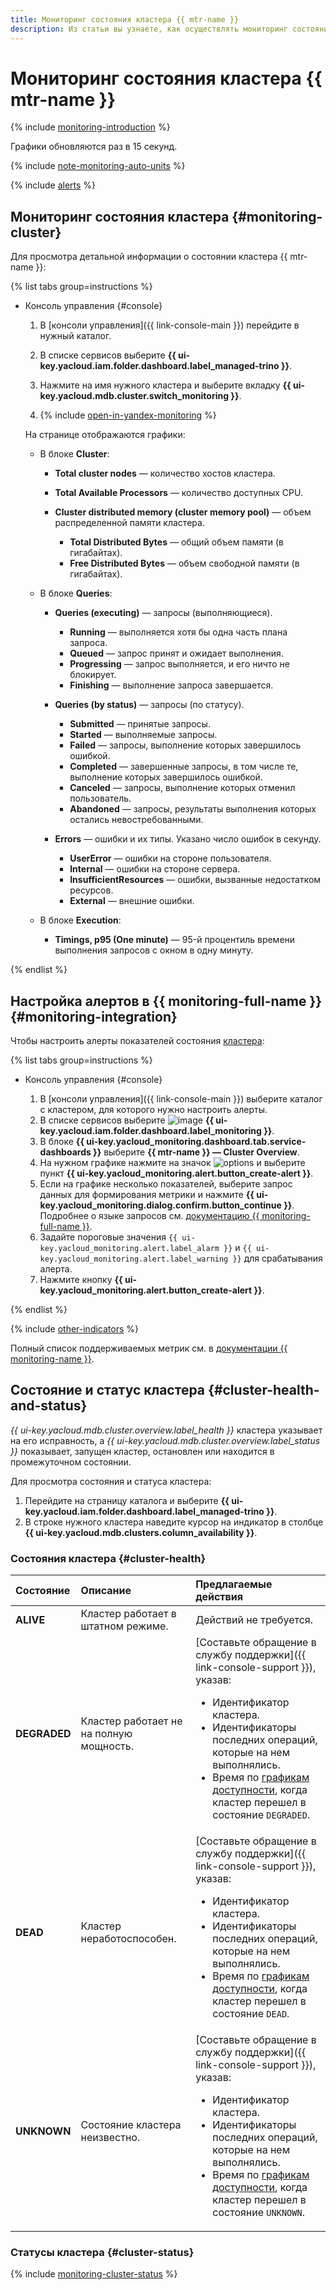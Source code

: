 ```yaml
---
title: Мониторинг состояния кластера {{ mtr-name }}
description: Из статьи вы узнаете, как осуществлять мониторинг состояния кластера {{ mtr-name }}.
---
```


# Мониторинг состояния кластера {{ mtr-name }}

{% include [monitoring-introduction](../../_includes/mdb/monitoring-introduction.md) %}

Графики обновляются раз в 15 секунд.

{% include [note-monitoring-auto-units](../../_includes/mdb/note-monitoring-auto-units.md) %}

{% include [alerts](../../_includes/mdb/alerts.md) %}

## Мониторинг состояния кластера {#monitoring-cluster}

Для просмотра детальной информации о состоянии кластера {{ mtr-name }}:

{% list tabs group=instructions %}

- Консоль управления {#console}

  1. В [консоли управления]({{ link-console-main }}) перейдите в нужный каталог.
  1. В списке сервисов выберите **{{ ui-key.yacloud.iam.folder.dashboard.label_managed-trino }}**.
  1. Нажмите на имя нужного кластера и выберите вкладку **{{ ui-key.yacloud.mdb.cluster.switch_monitoring }}**.

  1. {% include [open-in-yandex-monitoring](../../_includes/mdb/open-in-yandex-monitoring.md) %}

  На странице отображаются графики:

  * В блоке **Cluster**:

    * **Total cluster nodes** — количество хостов кластера.
    * **Total Available Processors** — количество доступных CPU.
    * **Cluster distributed memory (cluster memory pool)** — объем распределенной памяти кластера.
        
      * **Total Distributed Bytes** — общий объем памяти (в гигабайтах).
      * **Free Distributed Bytes** — объем свободной памяти (в гигабайтах).

  * В блоке **Queries**:

    * **Queries (executing)** — запросы (выполняющиеся).

      * **Running** — выполняется хотя бы одна часть плана запроса.
      * **Queued** — запрос принят и ожидает выполнения.
      * **Progressing** — запрос выполняется, и его ничто не блокирует.
      * **Finishing** — выполнение запроса завершается.

    * **Queries (by status)** — запросы (по статусу).

      * **Submitted** — принятые запросы.
      * **Started** — выполняемые запросы.
      * **Failed** — запросы, выполнение которых завершилось ошибкой.
      * **Completed** — завершенные запросы, в том числе те, выполнение которых завершилось ошибкой.
      * **Canceled** — запросы, выполнение которых отменил пользователь.
      * **Abandoned** — запросы, результаты выполнения которых остались невостребованными.

    * **Errors** — ошибки и их типы. Указано число ошибок в секунду.

      * **UserError** — ошибки на стороне пользователя.
      * **Internal** — ошибки на стороне сервера.
      * **InsufficientResources** — ошибки, вызванные недостатком ресурсов.
      * **External** — внешние ошибки.

  * В блоке **Execution**:

      * **Timings, p95 (One minute)** — 95-й процентиль времени выполнения запросов с окном в одну минуту.

{% endlist %}

## Настройка алертов в {{ monitoring-full-name }} {#monitoring-integration}

Чтобы настроить алерты показателей состояния [кластера](#monitoring-cluster):

{% list tabs group=instructions %}

- Консоль управления {#console}

  1. В [консоли управления]({{ link-console-main }}) выберите каталог с кластером, для которого нужно настроить алерты.
  1. В списке сервисов выберите ![image](../../_assets/console-icons/display-pulse.svg) **{{ ui-key.yacloud.iam.folder.dashboard.label_monitoring }}**.
  1. В блоке **{{ ui-key.yacloud_monitoring.dashboard.tab.service-dashboards }}** выберите **{{ mtr-name }} — Cluster Overview**.
  1. На нужном графике нажмите на значок ![options](../../_assets/console-icons/ellipsis.svg) и выберите пункт **{{ ui-key.yacloud_monitoring.alert.button_create-alert }}**.
  1. Если на графике несколько показателей, выберите запрос данных для формирования метрики и нажмите **{{ ui-key.yacloud_monitoring.dialog.confirm.button_continue }}**. Подробнее о языке запросов см. [документацию {{ monitoring-full-name }}](../../monitoring/concepts/querying.md).
  1. Задайте пороговые значения `{{ ui-key.yacloud_monitoring.alert.label_alarm }}` и `{{ ui-key.yacloud_monitoring.alert.label_warning }}` для срабатывания алерта.
  1. Нажмите кнопку **{{ ui-key.yacloud_monitoring.alert.button_create-alert }}**.

{% endlist %}

{% include [other-indicators](../../_includes/mdb/other-indicators.md) %}

Полный список поддерживаемых метрик см. в [документации {{ monitoring-name }}](../../monitoring/metrics-ref/managed-trino-ref.md).

## Состояние и статус кластера {#cluster-health-and-status}

_{{ ui-key.yacloud.mdb.cluster.overview.label_health }}_ кластера указывает на его исправность, а _{{ ui-key.yacloud.mdb.cluster.overview.label_status }}_ показывает, запущен кластер, остановлен или находится в промежуточном состоянии.

Для просмотра состояния и статуса кластера:

1. Перейдите на страницу каталога и выберите **{{ ui-key.yacloud.iam.folder.dashboard.label_managed-trino }}**.
1. В строке нужного кластера наведите курсор на индикатор в столбце **{{ ui-key.yacloud.mdb.clusters.column_availability }}**.

### Состояния кластера {#cluster-health}

Состояние | Описание | Предлагаемые действия
:--- | :--- | :---
**ALIVE** | Кластер работает в штатном режиме. | Действий не требуется.
**DEGRADED** | Кластер работает не на полную мощность. | [Составьте обращение в службу поддержки]({{ link-console-support }}), указав:<ul><li>Идентификатор кластера.</li><li>Идентификаторы последних операций, которые на нем выполнялись.</li><li>Время по [графикам доступности](#monitoring-cluster), когда кластер перешел в состояние `DEGRADED`.</li></ul>
**DEAD** | Кластер неработоспособен. | [Составьте обращение в службу поддержки]({{ link-console-support }}), указав:<ul><li>Идентификатор кластера.</li><li>Идентификаторы последних операций, которые на нем выполнялись.</li><li>Время по [графикам доступности](#monitoring-cluster), когда кластер перешел в состояние `DEAD`.</li></ul>
**UNKNOWN** | Состояние кластера неизвестно. | [Составьте обращение в службу поддержки]({{ link-console-support }}), указав:<ul><li>Идентификатор кластера.</li><li>Идентификаторы последних операций, которые на нем выполнялись.</li><li>Время по [графикам доступности](#monitoring-cluster), когда кластер перешел в состояние `UNKNOWN`.</li></ul>

### Статусы кластера {#cluster-status}

{% include [monitoring-cluster-status](../../_includes/mdb/monitoring-cluster-status.md) %}
